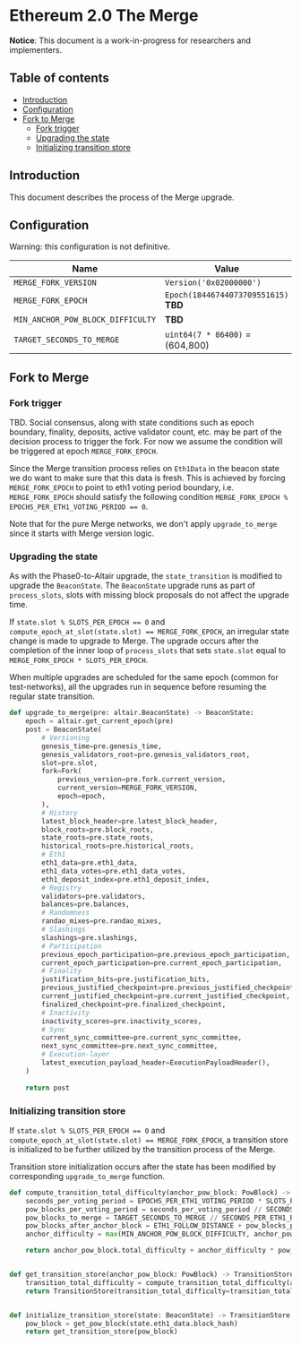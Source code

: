 # Ethereum 2.0 The Merge

**Notice**: This document is a work-in-progress for researchers and implementers.

## Table of contents

<!-- START doctoc generated TOC please keep comment here to allow auto update -->
<!-- DON'T EDIT THIS SECTION, INSTEAD RE-RUN doctoc TO UPDATE -->

- [Introduction](#introduction)
- [Configuration](#configuration)
- [Fork to Merge](#fork-to-merge)
  - [Fork trigger](#fork-trigger)
  - [Upgrading the state](#upgrading-the-state)
  - [Initializing transition store](#initializing-transition-store)

<!-- END doctoc generated TOC please keep comment here to allow auto update -->

## Introduction

This document describes the process of the Merge upgrade.

## Configuration

Warning: this configuration is not definitive.

| Name | Value |
| - | - |
| `MERGE_FORK_VERSION` | `Version('0x02000000')` |
| `MERGE_FORK_EPOCH` | `Epoch(18446744073709551615)` **TBD** |
| `MIN_ANCHOR_POW_BLOCK_DIFFICULTY` | **TBD** |
| `TARGET_SECONDS_TO_MERGE` | `uint64(7 * 86400)` = (604,800) |

## Fork to Merge

### Fork trigger

TBD. Social consensus, along with state conditions such as epoch boundary, finality, deposits, active validator count, etc. may be part of the decision process to trigger the fork. For now we assume the condition will be triggered at epoch `MERGE_FORK_EPOCH`.

Since the Merge transition process relies on `Eth1Data` in the beacon state we do want to make sure that this data is fresh. This is achieved by forcing `MERGE_FORK_EPOCH` to point to eth1 voting period boundary, i.e. `MERGE_FORK_EPOCH` should satisfy the following condition `MERGE_FORK_EPOCH % EPOCHS_PER_ETH1_VOTING_PERIOD == 0`.

Note that for the pure Merge networks, we don't apply `upgrade_to_merge` since it starts with Merge version logic.

### Upgrading the state

As with the Phase0-to-Altair upgrade, the `state_transition` is modified to upgrade the `BeaconState`.
The `BeaconState` upgrade runs as part of `process_slots`, slots with missing block proposals do not affect the upgrade time.

If `state.slot % SLOTS_PER_EPOCH == 0` and `compute_epoch_at_slot(state.slot) == MERGE_FORK_EPOCH`, an irregular state change is made to upgrade to Merge.
The upgrade occurs after the completion of the inner loop of `process_slots` that sets `state.slot` equal to `MERGE_FORK_EPOCH * SLOTS_PER_EPOCH`.

When multiple upgrades are scheduled for the same epoch (common for test-networks),
all the upgrades run in sequence before resuming the regular state transition.

```python
def upgrade_to_merge(pre: altair.BeaconState) -> BeaconState:
    epoch = altair.get_current_epoch(pre)
    post = BeaconState(
        # Versioning
        genesis_time=pre.genesis_time,
        genesis_validators_root=pre.genesis_validators_root,
        slot=pre.slot,
        fork=Fork(
            previous_version=pre.fork.current_version,
            current_version=MERGE_FORK_VERSION,
            epoch=epoch,
        ),
        # History
        latest_block_header=pre.latest_block_header,
        block_roots=pre.block_roots,
        state_roots=pre.state_roots,
        historical_roots=pre.historical_roots,
        # Eth1
        eth1_data=pre.eth1_data,
        eth1_data_votes=pre.eth1_data_votes,
        eth1_deposit_index=pre.eth1_deposit_index,
        # Registry
        validators=pre.validators,
        balances=pre.balances,
        # Randomness
        randao_mixes=pre.randao_mixes,
        # Slashings
        slashings=pre.slashings,
        # Participation
        previous_epoch_participation=pre.previous_epoch_participation,
        current_epoch_participation=pre.current_epoch_participation,
        # Finality
        justification_bits=pre.justification_bits,
        previous_justified_checkpoint=pre.previous_justified_checkpoint,
        current_justified_checkpoint=pre.current_justified_checkpoint,
        finalized_checkpoint=pre.finalized_checkpoint,
        # Inactivity
        inactivity_scores=pre.inactivity_scores,
        # Sync
        current_sync_committee=pre.current_sync_committee,
        next_sync_committee=pre.next_sync_committee,
        # Execution-layer
        latest_execution_payload_header=ExecutionPayloadHeader(),
    )
    
    return post
```

### Initializing transition store

If `state.slot % SLOTS_PER_EPOCH == 0` and `compute_epoch_at_slot(state.slot) == MERGE_FORK_EPOCH`, a transition store is initialized to be further utilized by the transition process of the Merge.

Transition store initialization occurs after the state has been modified by corresponding `upgrade_to_merge` function.

```python
def compute_transition_total_difficulty(anchor_pow_block: PowBlock) -> uint256:
    seconds_per_voting_period = EPOCHS_PER_ETH1_VOTING_PERIOD * SLOTS_PER_EPOCH * SECONDS_PER_SLOT
    pow_blocks_per_voting_period = seconds_per_voting_period // SECONDS_PER_ETH1_BLOCK
    pow_blocks_to_merge = TARGET_SECONDS_TO_MERGE // SECONDS_PER_ETH1_BLOCK
    pow_blocks_after_anchor_block = ETH1_FOLLOW_DISTANCE + pow_blocks_per_voting_period + pow_blocks_to_merge
    anchor_difficulty = max(MIN_ANCHOR_POW_BLOCK_DIFFICULTY, anchor_pow_block.difficulty)

    return anchor_pow_block.total_difficulty + anchor_difficulty * pow_blocks_after_anchor_block


def get_transition_store(anchor_pow_block: PowBlock) -> TransitionStore:
    transition_total_difficulty = compute_transition_total_difficulty(anchor_pow_block)
    return TransitionStore(transition_total_difficulty=transition_total_difficulty)


def initialize_transition_store(state: BeaconState) -> TransitionStore:
    pow_block = get_pow_block(state.eth1_data.block_hash)
    return get_transition_store(pow_block)
```
